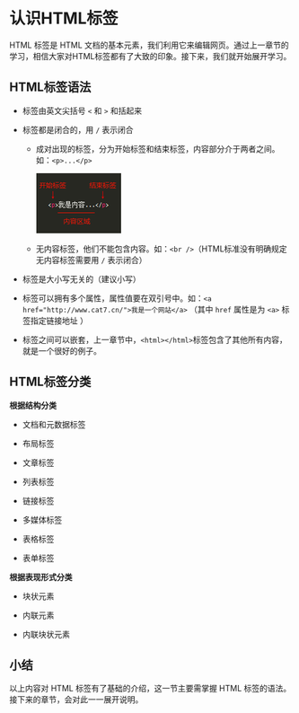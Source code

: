 # 认识HTML标签

HTML 标签是 HTML 文档的基本元素，我们利用它来编辑网页。通过上一章节的学习，相信大家对HTML标签都有了大致的印象。接下来，我们就开始展开学习。

## HTML标签语法

* 标签由英文尖括号 `<` 和  `>` 和括起来

* 标签都是闭合的，用 `/` 表示闭合

  * 成对出现的标签，分为开始标签和结束标签，内容部分介于两者之间。如：`<p>...</p>`

    ![](/assets/html4.png)

  * 无内容标签，他们不能包含内容。如：`<br />`（HTML标准没有明确规定无内容标签需要用 `/` 表示闭合）



* 标签是大小写无关的（建议小写）

* 标签可以拥有多个属性，属性值要在双引号中。如：`<a href="http://www.cat7.cn/">我是一个网站</a>` （其中 `href` 属性是为 `<a>` 标签指定链接地址 ）

* 标签之间可以嵌套，上一章节中，`<html></html>`标签包含了其他所有内容，就是一个很好的例子。


## HTML标签分类

**根据结构分类**

* 文档和元数据标签

* 布局标签

* 文章标签

* 列表标签

* 链接标签

* 多媒体标签

* 表格标签

* 表单标签


**根据表现形式分类**

* 块状元素

* 内联元素

* 内联块状元素


## 小结

以上内容对 HTML 标签有了基础的介绍，这一节主要需掌握 HTML 标签的语法。接下来的章节，会对此一一展开说明。

